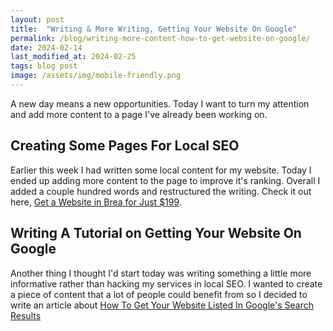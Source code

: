 ```yaml
---
layout: post
title:  "Writing & More Writing, Getting Your Website On Google"
permalink: /blog/writing-more-content-how-to-get-website-on-google/
date: 2024-02-14
last_modified_at: 2024-02-25
tags: blog post
image: /assets/img/mobile-friendly.png
--- 
```


A new day means a new opportunities. Today I want to turn my attention and add more content to a page I've already been working on. 
 
## Creating Some Pages For Local SEO
Earlier this week I had written some local content for my website. Today I ended up adding more content to the page to improve it's ranking.  Overall I added a couple hundred words and restructured the writing. Check it out here, <a href="/brea-california/get-website-$199/" target="_blank">Get a Website in Brea for Just $199</a>.

## Writing A Tutorial on Getting Your Website On Google
Another thing I thought I'd start today was writing something a little more informative rather than hacking my services in local SEO.
I wanted to create a piece of content that a lot of people could benefit from so I decided to write an article about <a href="/websites/tutorials/search-engine-optimization/how-to-get-your-website-listed-in-google/" target="_blank">How To Get Your Website Listed In Google's Search Results</a>
